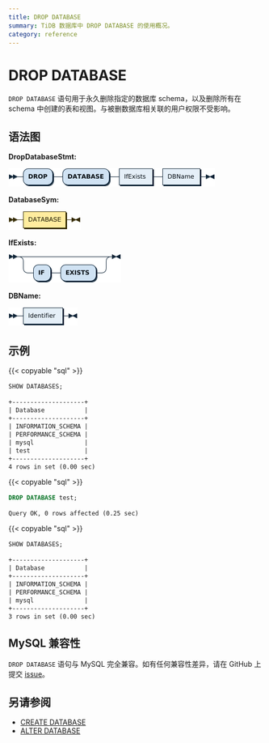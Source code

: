 ```yaml
---
title: DROP DATABASE
summary: TiDB 数据库中 DROP DATABASE 的使用概况。
category: reference
---
```


# DROP DATABASE

`DROP DATABASE` 语句用于永久删除指定的数据库 schema，以及删除所有在 schema 中创建的表和视图。与被删数据库相关联的用户权限不受影响。

## 语法图

**DropDatabaseStmt:**

![DropDatabaseStmt](/media/sqlgram/DropDatabaseStmt.png)

**DatabaseSym:**

![DatabaseSym](/media/sqlgram/DatabaseSym.png)

**IfExists:**

![IfExists](/media/sqlgram/IfExists.png)

**DBName:**

![DBName](/media/sqlgram/DBName.png)

## 示例

{{< copyable "sql" >}}

```sql
SHOW DATABASES;
```

```
+--------------------+
| Database           |
+--------------------+
| INFORMATION_SCHEMA |
| PERFORMANCE_SCHEMA |
| mysql              |
| test               |
+--------------------+
4 rows in set (0.00 sec)
```

{{< copyable "sql" >}}

```sql
DROP DATABASE test;
```

```
Query OK, 0 rows affected (0.25 sec)
```

{{< copyable "sql" >}}

```sql
SHOW DATABASES;
```

```
+--------------------+
| Database           |
+--------------------+
| INFORMATION_SCHEMA |
| PERFORMANCE_SCHEMA |
| mysql              |
+--------------------+
3 rows in set (0.00 sec)
```

## MySQL 兼容性

`DROP DATABASE` 语句与 MySQL 完全兼容。如有任何兼容性差异，请在 GitHub 上提交 [issue](/report-issue.md)。

## 另请参阅

* [CREATE DATABASE](/sql-statements/sql-statement-create-database.md)
* [ALTER DATABASE](/sql-statements/sql-statement-alter-database.md)
